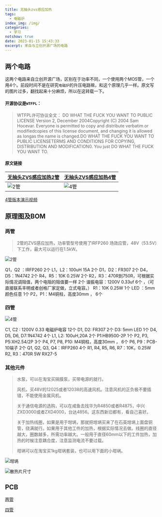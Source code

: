 ```yaml
---
title: 无抽头zvs感应加热
tags:
  - 电磁炉
index_img: /img/
categories:
  - 学习
notshow: true
date: 2023-01-15 15:43:33
excerpt: 来自与立创开源广场的电路
---
```

## 两个电路
这两个电路来自立创开源广场，区别在于功率不同，一个使用两个MOS管，一个用4个。前段时间不是在研究`电磁炉`的升压电路嘛，和这个原理几乎一样。原文写的图片过多，翻找起来十分麻烦，所以在这转载一下。

#### 开源协议是`WTFPL`：
> WTFPL许可协议全文：
DO WHAT THE FUCK YOU WANT TO PUBLIC LICENSE Version 2, December 2004Copyright (C) 2004 Sam Hocevar. Everyone is permitted to copy and distribute verbatim or modifiedcopies of this license document, and changing it is allowed as longas the name is changed.DO WHAT THE FUCK YOU WANT TO PUBLIC LICENSETERMS AND CONDITIONS FOR COPYING, DISTRIBUTION AND MODIFICATION0. You just DO WHAT THE FUCK YOU WANT TO.
#### 原文链接
|[无抽头ZVS感应加热2管](https://oshwhub.com/Soviet_lynx/ZVS_IH_2MOS)|[无抽头ZVS感应加热4管](https://oshwhub.com/Soviet_lynx/ZVS_IH_4MOS)|
|---|---|
| ![2管](bDsezGxEpgbfMpKnHknjMGEE1yTeO0wyBEsdJ9hY.jpg) | ![4管](jVguS5GzsHfRpJrIeYpbb1z78IkyzdpDvxvyisaf.jpg) |

[4管版本演示视频](https://www.bilibili.com/video/BV1mX4y1u7gN)

## 原理图及BOM
### 两管

> 2管的ZVS感应加热，功率管型号使用了IRFP260 场效应管，48V（53.5V）下工作，最大可以运行在1.5kW。

![2管](wtqZ1Dcx43DrFtgx7jA72eU9LiCVK1J7cgHrtZmB.png)

Q1，Q2 ：IRFP260   2个
L1，L2：100uH 15A 2个
D1，D2：FR307        2个
D4，D5：1N4742     2个
R4，R5：10K 0.25W 2个
R2，R3：470R到750R，可根据实际情况调阻值，两个电阻的阻值要一样  2个
谐振电容：1200V 0.33uf 6个 ，（可直接联系丰明或者创格厂家定做，立式电容。）
R1：10K 0.25W  1个
LED ：5mm  颜色任意 1个
P2，P1：M4铜柱，高度30mm ， 6个

### 四管
![4管](x2azPc11vUShhwYlsvT5E2dJdlmoQ41MLQUG9xkM.png)

C1, C2 : 1200V 0.33 电磁炉电容 12个
D1, D2: FR307 2个
D3: 5mm LED 1个
D4, D5, D6, D7:1N4742 4个
L1, L2: 100uH,20A 2个
P1:HB9500-2P 1个
P2, P3, P5:XH2.54/2P 3个
P4, P7, P8, P10: M4铜柱，高度30mm ， 6个
P6, P9：PCB-10端子 2个
Q1, Q2, Q3, Q4：IRFP260 4个
R1, R4, R5, R6, R7：10K，0.25W
R2, R3：470R 5W RX27-5

### 其他元件

> 水泵，可以在淘宝买隔膜泵，买带电源的就行。
> 
> 风机，买48V的12025或者12038的高速风机。注意风机的正负极不要插错，不能使用金属风机。
>
> 关于通信电源的选购，可以在咸鱼去找华为R4850或者R4875，中兴ZXD3000或者ZXD4000，台达4856。这东西新旧都有，看自己喜好。
>
> 关于加热线圈，如果是用于坩埚，那就把坩埚买来了在石英坩埚上面盘铜管，绕满就行。如果用于其他工件的加热，根据实际情况去做。线圈的直径越大，圈数越多，所需功率越大。一般用于直径60mm以下的工件加热，加热的时候注意耦合度，注意监测电流不要过载。
>
> 坩埚可以在淘宝买1kg坩埚套装，也可以用下面的小坩埚。

![坩埚](PFyejGpA1QPrCeGvYZDhj5dvLOKCiq5ttLzTdasK.jpg)

![散热片尺寸](ikEJdLdoSprsMhK5HF8YuVpQlf5mlbOccPjTIG5Q.png)

## PCB
[两管](https://lceda.cn/editor#project_id=b7443b19f4f0441da76def948c7d31c9)

[四管](https://lceda.cn/editor#project_id=3fd16e4140594e3c8e97fd7ad751a1b2)